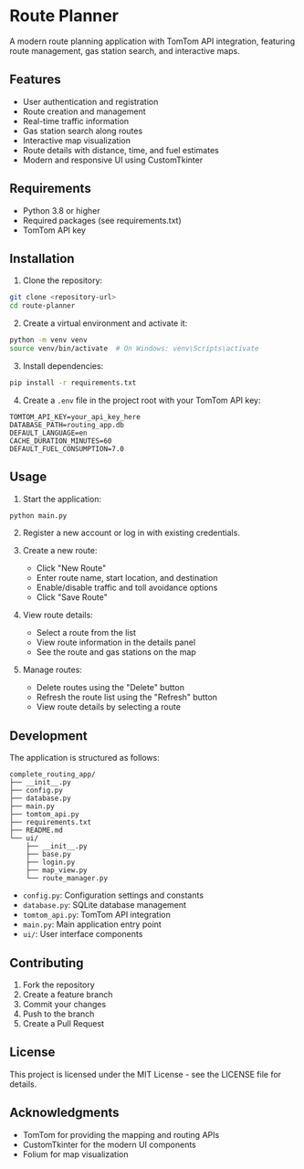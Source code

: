 # Route Planner

A modern route planning application with TomTom API integration, featuring route management, gas station search, and interactive maps.

## Features

- User authentication and registration
- Route creation and management
- Real-time traffic information
- Gas station search along routes
- Interactive map visualization
- Route details with distance, time, and fuel estimates
- Modern and responsive UI using CustomTkinter

## Requirements

- Python 3.8 or higher
- Required packages (see requirements.txt)
- TomTom API key

## Installation

1. Clone the repository:
```bash
git clone <repository-url>
cd route-planner
```

2. Create a virtual environment and activate it:
```bash
python -m venv venv
source venv/bin/activate  # On Windows: venv\Scripts\activate
```

3. Install dependencies:
```bash
pip install -r requirements.txt
```

4. Create a `.env` file in the project root with your TomTom API key:
```
TOMTOM_API_KEY=your_api_key_here
DATABASE_PATH=routing_app.db
DEFAULT_LANGUAGE=en
CACHE_DURATION_MINUTES=60
DEFAULT_FUEL_CONSUMPTION=7.0
```

## Usage

1. Start the application:
```bash
python main.py
```

2. Register a new account or log in with existing credentials.

3. Create a new route:
   - Click "New Route"
   - Enter route name, start location, and destination
   - Enable/disable traffic and toll avoidance options
   - Click "Save Route"

4. View route details:
   - Select a route from the list
   - View route information in the details panel
   - See the route and gas stations on the map

5. Manage routes:
   - Delete routes using the "Delete" button
   - Refresh the route list using the "Refresh" button
   - View route details by selecting a route

## Development

The application is structured as follows:

```
complete_routing_app/
├── __init__.py
├── config.py
├── database.py
├── main.py
├── tomtom_api.py
├── requirements.txt
├── README.md
└── ui/
    ├── __init__.py
    ├── base.py
    ├── login.py
    ├── map_view.py
    └── route_manager.py
```

- `config.py`: Configuration settings and constants
- `database.py`: SQLite database management
- `tomtom_api.py`: TomTom API integration
- `main.py`: Main application entry point
- `ui/`: User interface components

## Contributing

1. Fork the repository
2. Create a feature branch
3. Commit your changes
4. Push to the branch
5. Create a Pull Request

## License

This project is licensed under the MIT License - see the LICENSE file for details.

## Acknowledgments

- TomTom for providing the mapping and routing APIs
- CustomTkinter for the modern UI components
- Folium for map visualization 